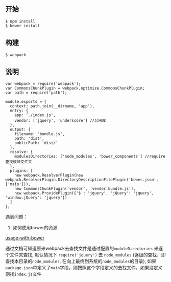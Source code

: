 ## 开始

```
$ npm install
$ bower install
```

## 构建

```
$ webpack
```

## 说明

```
var webpack = require('webpack');
var CommonsChunkPlugin = webpack.optimize.CommonsChunkPlugin;
var path = require('path');

module.exports = {
  context: path.join(__dirname, 'app'),
  entry: {
    app: './index.js',
    vendor: ['jquery', 'underscore'] //公用库
  },
  output: {
    filename: 'bundle.js',
    path: 'dist',
    publicPath: 'dist/'
  },
  resolve: {
    modulesDirectories: ['node_modules', 'bower_components'] //require 查找模块文件夹
  },
  plugins: [
    new webpack.ResolverPlugin(new webpack.ResolverPlugin.DirectoryDescriptionFilePlugin('bower.json', ['main'])),
    new CommonsChunkPlugin('vendor', 'vendor.bundle.js'),
    new webpack.ProvidePlugin({'$': 'jquery', 'jQuery': 'jquery', 'window.jQuery': 'jquery'})
  ]
};
```

遇到问题：

1. 如何使用bower的资源

[usage-with-bower](http://webpack.github.io/docs/usage-with-bower.html)

通过文档可知道原来webpack去查找文件是通过配置的`moduleDirectories` 来逐个文件夹查找, 默认情况下 `require('jquery')` 去 `node_modules` (逐级的查找，即查找本目录的`node_modules`, 在向上最终到系统的`node_modules`的目录), 如果`package.json`中定义了`main`字段，则按照这个字段定义的去找文件，如果没定义则找`index.js`文件

